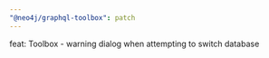 ```yaml
---
"@neo4j/graphql-toolbox": patch
---
```


feat: Toolbox - warning dialog when attempting to switch database
